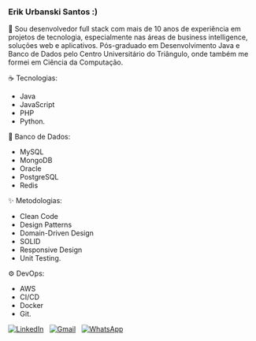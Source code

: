 ### Erik Urbanski Santos :)

🚀 Sou desenvolvedor full stack com mais de 10 anos de experiência em projetos de tecnologia, especialmente nas áreas de business intelligence, soluções web e aplicativos. Pós-graduado em Desenvolvimento Java e Banco de Dados pelo Centro Universitário do Triângulo, onde também me formei em Ciência da Computação.

☕  Tecnologias:
- Java
- JavaScript
- PHP
- Python.

:open_file_folder: Banco de Dados:
- MySQL
- MongoDB
- Oracle
- PostgreSQL
- Redis

✨ Metodologias:
- Clean Code
- Design Patterns
- Domain-Driven Design
- SOLID
- Responsive Design
- Unit Testing.

:gear: DevOps:
- AWS
- CI/CD
- Docker
- Git.

<a href="https://www.linkedin.com/in/erikurbanski" title="LinkedIn"><img alt="LinkedIn" src="https://img.shields.io/badge/linkedin-%230077B5.svg?style=for-the-badge&logo=linkedin&logoColor=white" /></a>
&nbsp;
<a href="mailto:erikurbanski@gmail.com" title="Gmail"><img alt="Gmail" src="https://img.shields.io/badge/Gmail-D14836?style=for-the-badge&logo=gmail&logoColor=white" /></a>
&nbsp;
<a href="https://api.whatsapp.com/send?phone=5534988114104" title="WhatsApp"><img alt="WhatsApp" src="https://img.shields.io/badge/WhatsApp-25D366?style=for-the-badge&logo=whatsapp&logoColor=white" /></a>
